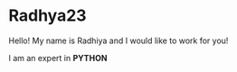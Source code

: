 # Radhya23
 
Hello! My name is Radhiya and I would like to work for you!


I am an expert in <b> PYTHON <b>